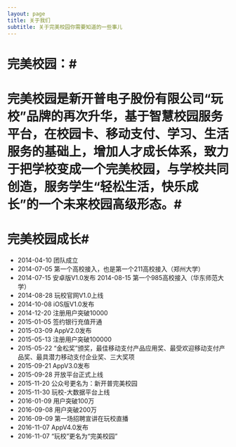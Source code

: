 ```yaml
---
layout: page
title: 关于我们
subtitle: 关于完美校园你需要知道的一些事儿
---
```



# 完美校园：# 
# 完美校园是新开普电子股份有限公司“玩校”品牌的再次升华，基于智慧校园服务平台，在校园卡、移动支付、学习、生活服务的基础上，增加人才成长体系，致力于把学校变成一个完美校园，与学校共同创造，服务学生“轻松生活，快乐成长”的一个未来校园高级形态。# 
# 完美校园成长# 

- 2014-04-10 团队成立
- 2014-07-05 第一个高校接入，也是第一个211高校接入（郑州大学）
- 2014-07-15 安卓版V1.0发布 2014-08-15 第一个985高校接入（华东师范大学）
- 2014-08-28 玩校官网V1.0上线
- 2014-10-08 iOS版V1.0发布
- 2014-12-20 注册用户突破10000
- 2015-01-05 签约银行充值开通
- 2015-03-09 AppV2.0发布
- 2015-05-13 注册用户突破100000
- 2015-05-22 “金松奖”颁奖，最佳移动支付产品应用奖、最受欢迎移动支付产品奖、最具潜力移动支付企业奖、三大奖项
- 2015-09-21 AppV3.0发布
- 2015-09-28 开放平台正式上线
- 2015-11-20 公众号更名为：新开普完美校园
- 2015-11-30 玩校-大数据平台上线
- 2016-01-09 用户突破100万
- 2016-09-08 用户突破200万
- 2016-09-09 第一场招聘宣讲在玩校直播
- 2016-11-07 AppV4.0发布
- 2016-11-07 “玩校”更名为“完美校园”
